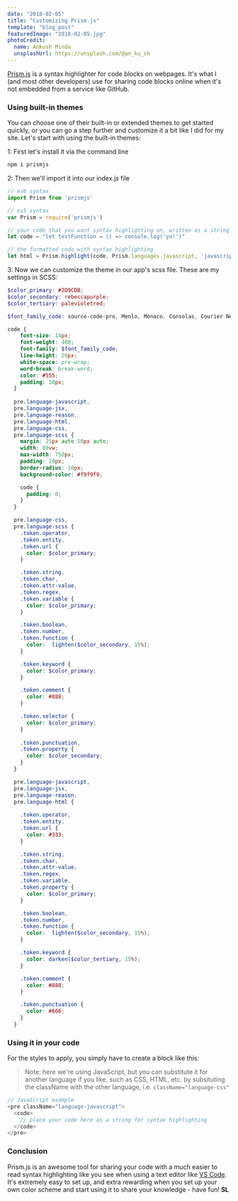 ```yaml
---
date: "2018-02-05"
title: "Customizing Prism.js"
template: "blog_post"
featuredImage: "2018-02-05.jpg"
photoCredit: 
  name: Ankush Minda
  unsplashUrl: https://unsplash.com/@an_ku_sh
---
```


[Prism.js](http://prismjs.com/) is a syntax highlighter for code blocks on webpages. It's what I (and most other developers) use for sharing code blocks online when it's not embedded from a service like GitHub.

### Using built-in themes

You can choose one of their built-in or extended themes to get started quickly, or you can go a step further and customize it a bit like I did for my site. Let's start with using the built-in themes:

1: First let's install it via the command line
```javascript
npm i prismjs
```

2: Then we'll import it into our index.js file
```javascript
// es6 syntax
import Prism from 'prismjs'

// es5 syntax
var Prism = require('prismjs')
```

```javascript
// your code that you want syntax highlighting on, written as a string
let code = "let testFunction = () => console.log('yo!')" 

// the formatted code with syntax highlighting
let html = Prism.highlight(code, Prism.languages.javascript, 'javascript');
```

3: Now we can customize the theme in our app's scss file. These are my settings in SCSS:
```scss
$color_primary: #2D9CDB;
$color_secondary: rebeccapurple;
$color_tertiary: palevioletred;

$font_family_code: source-code-pro, Menlo, Monaco, Consolas, Courier New, monospace;

code {
    font-size: 14px;
    font-weight: 400;
    font-family: $font_family_code;
    line-height: 20px;
    white-space: pre-wrap;
    word-break: break-word;
    color: #555;
    padding: 10px;
  }
  
  pre.language-javascript, 
  pre.language-jsx,
  pre.language-reason,
  pre.language-html,
  pre.language-css,
  pre.language-scss {
    margin: 25px auto 50px auto;
    width: 80vw;
    max-width: 750px;
    padding: 20px;
    border-radius: 10px;
    background-color: #f9f9f9;

    code {
      padding: 0;
    }
  }

  pre.language-css,
  pre.language-scss {
    .token.operator, 
    .token.entity, 
    .token.url {
      color: $color_primary;
    }

    .token.string, 
    .token.char, 
    .token.attr-value, 
    .token.regex, 
    .token.variable {
      color: $color_primary;
    }

    .token.boolean, 
    .token.number, 
    .token.function {
      color:  lighten($color_secondary, 15%);
    }

    .token.keyword {
      color: $color_primary;
    }

    .token.comment {
      color: #888;
    }

    .token.selector {
      color: $color_primary;
    }
    
    .token.punctuation, 
    .token.property {
      color: $color_secondary;
    }
  }

  pre.language-javascript,
  pre.language-jsx,
  pre.language-reason,
  pre.language-html {
  
    .token.operator, 
    .token.entity, 
    .token.url {
      color: #333;
    }

    .token.string, 
    .token.char, 
    .token.attr-value, 
    .token.regex, 
    .token.variable, 
    .token.property {
      color: $color_primary;
    }

    .token.boolean, 
    .token.number, 
    .token.function {
      color:  lighten($color_secondary, 15%);
    }

    .token.keyword {
      color: darken($color_tertiary, 15%);
    }

    .token.comment {
      color: #888;
    }

    .token.punctuation {
      color: #666;
    }
  }
```

### Using it in your code
For the styles to apply, you simply have to create a block like this:

> Note: here we're using JavaScript, but you can substitute it for another language if you like, such as CSS, HTML, etc. by subsituting the className with the other language, i.e. ```className="language-css"```

```javascript
// JavaScript example
<pre className="language-javascript">
  <code>
    // place your code here as a string for syntax highlighting
  </code>
</pre>
```

### Conclusion
Prism.js is an awesome tool for sharing your code with a much easier to read syntax highlighting like you see when using a text editor like [VS Code](https://code.visualstudio.com/). It's extremely easy to set up, and extra rewarding when you set up your own color scheme and start using it to share your knowledge - have fun! **SL**
